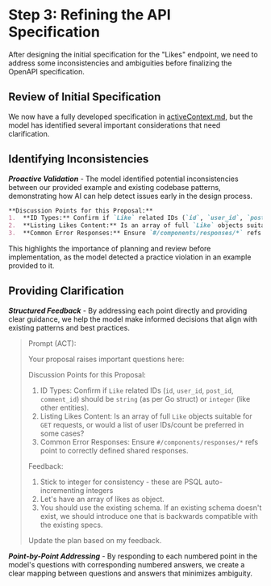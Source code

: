 # Step 3: Refining the API Specification

After designing the initial specification for the "Likes" endpoint, we need to address some inconsistencies and ambiguities before finalizing the OpenAPI specification.

## Review of Initial Specification

We now have a fully developed specification in [activeContext.md](../memory-bank/activeContext.md), but the model has identified several important considerations that need clarification.

## Identifying Inconsistencies

***Proactive Validation*** - The model identified potential inconsistencies between our provided example and existing codebase patterns, demonstrating how AI can help detect issues early in the design process.

```markdown
**Discussion Points for this Proposal:**
1.  **ID Types:** Confirm if `Like` related IDs (`id`, `user_id`, `post_id`, `comment_id`) should be `string` (as per Go struct) or `integer` (like other entities).
2.  **Listing Likes Content:** Is an array of full `Like` objects suitable for `GET` requests, or would a list of user IDs/count be preferred in some cases?
3.  **Common Error Responses:** Ensure `#/components/responses/*` refs point to correctly defined shared responses.
```

This highlights the importance of planning and review before implementation, as the model detected a practice violation in an example provided to it.

## Providing Clarification

***Structured Feedback*** - By addressing each point directly and providing clear guidance, we help the model make informed decisions that align with existing patterns and best practices.

> Prompt (ACT):
> 
> Your proposal raises important questions here:
> 
> Discussion Points for this Proposal:
> 1. ID Types: Confirm if `Like` related IDs (`id`, `user_id`, `post_id`, `comment_id`) should be `string` (as per Go struct) or `integer` (like other entities).
> 2. Listing Likes Content: Is an array of full `Like` objects suitable for `GET` requests, or would a list of user IDs/count be preferred in some cases?
> 3. Common Error Responses: Ensure `#/components/responses/*` refs point to correctly defined shared responses.
>
> Feedback:
> 1. Stick to integer for consistency - these are PSQL auto-incrementing integers
> 2. Let's have an array of likes as object.
> 3. You should use the existing schema. If an existing schema doesn't exist, we should introduce one that is backwards compatible with the existing specs.
>
> Update the plan based on my feedback.

***Point-by-Point Addressing*** - By responding to each numbered point in the model's questions with corresponding numbered answers, we create a clear mapping between questions and answers that minimizes ambiguity.